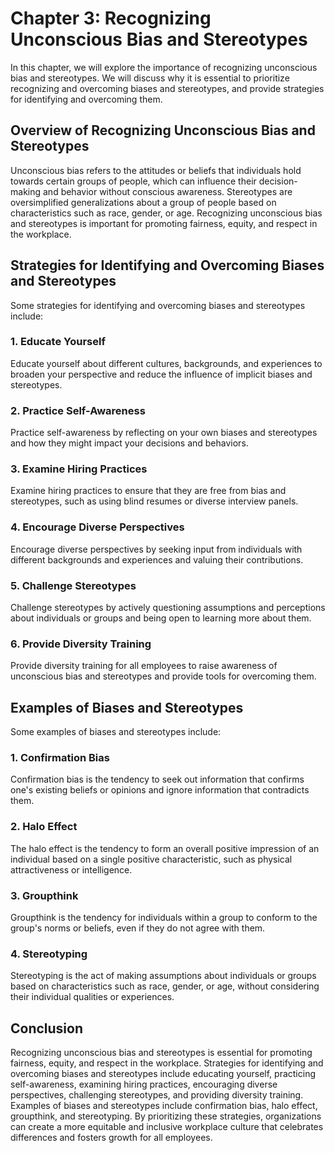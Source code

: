 Chapter 3: Recognizing Unconscious Bias and Stereotypes
=======================================================

In this chapter, we will explore the importance of recognizing unconscious bias and stereotypes. We will discuss why it is essential to prioritize recognizing and overcoming biases and stereotypes, and provide strategies for identifying and overcoming them.

Overview of Recognizing Unconscious Bias and Stereotypes
--------------------------------------------------------

Unconscious bias refers to the attitudes or beliefs that individuals hold towards certain groups of people, which can influence their decision-making and behavior without conscious awareness. Stereotypes are oversimplified generalizations about a group of people based on characteristics such as race, gender, or age. Recognizing unconscious bias and stereotypes is important for promoting fairness, equity, and respect in the workplace.

Strategies for Identifying and Overcoming Biases and Stereotypes
----------------------------------------------------------------

Some strategies for identifying and overcoming biases and stereotypes include:

### 1. Educate Yourself

Educate yourself about different cultures, backgrounds, and experiences to broaden your perspective and reduce the influence of implicit biases and stereotypes.

### 2. Practice Self-Awareness

Practice self-awareness by reflecting on your own biases and stereotypes and how they might impact your decisions and behaviors.

### 3. Examine Hiring Practices

Examine hiring practices to ensure that they are free from bias and stereotypes, such as using blind resumes or diverse interview panels.

### 4. Encourage Diverse Perspectives

Encourage diverse perspectives by seeking input from individuals with different backgrounds and experiences and valuing their contributions.

### 5. Challenge Stereotypes

Challenge stereotypes by actively questioning assumptions and perceptions about individuals or groups and being open to learning more about them.

### 6. Provide Diversity Training

Provide diversity training for all employees to raise awareness of unconscious bias and stereotypes and provide tools for overcoming them.

Examples of Biases and Stereotypes
----------------------------------

Some examples of biases and stereotypes include:

### 1. Confirmation Bias

Confirmation bias is the tendency to seek out information that confirms one's existing beliefs or opinions and ignore information that contradicts them.

### 2. Halo Effect

The halo effect is the tendency to form an overall positive impression of an individual based on a single positive characteristic, such as physical attractiveness or intelligence.

### 3. Groupthink

Groupthink is the tendency for individuals within a group to conform to the group's norms or beliefs, even if they do not agree with them.

### 4. Stereotyping

Stereotyping is the act of making assumptions about individuals or groups based on characteristics such as race, gender, or age, without considering their individual qualities or experiences.

Conclusion
----------

Recognizing unconscious bias and stereotypes is essential for promoting fairness, equity, and respect in the workplace. Strategies for identifying and overcoming biases and stereotypes include educating yourself, practicing self-awareness, examining hiring practices, encouraging diverse perspectives, challenging stereotypes, and providing diversity training. Examples of biases and stereotypes include confirmation bias, halo effect, groupthink, and stereotyping. By prioritizing these strategies, organizations can create a more equitable and inclusive workplace culture that celebrates differences and fosters growth for all employees.
